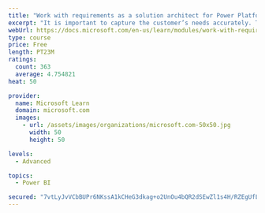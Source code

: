```yaml
---
title: "Work with requirements as a solution architect for Power Platform and Dynamics 365"
excerpt: "It is important to capture the customer’s needs accurately. This module explains how to capture requirements and identify functional and non-functional items."
webUrl: https://docs.microsoft.com/en-us/learn/modules/work-with-requirements/
type: course
price: Free
length: PT23M
ratings:
  count: 363
  average: 4.754821
heat: 50

provider:
  name: Microsoft Learn
  domain: microsoft.com
  images:
    - url: /assets/images/organizations/microsoft.com-50x50.jpg
      width: 50
      height: 50

levels:
  - Advanced

topics:
  - Power BI

secured: "7vtLyJvVCbBUPr6NKssA1kCHeG3dkag+o2UnOu4bQR2dSEwZl1s4H/RZEgUfL8sqQyHs85ueasKBn2hg4XB13cKQMv/FVgnsIN9jxwWhcqUJ/O+vEVEHzJAvQsKbeeMlBuAZ8crsRfcNpcHu3Lzk8etJ6OhCILEga9NdcRHOBXp/RmY7Q2Q7aYRDlrYk1OYzYjlLC1hqeyjOm7CjY9edM4TjdVdhkTQL2q39f03fE55MLFWZ8hkDBMIMU2PdO0h713AL1rrBIV/UFaSLSHydozpeT5yTunP7pnkYxnmIXMpxFSas1SpL5xFEBCgaLgiX5KV9rHRamDyW1DY8SBImZkUs8EbBUUW9uc7W0n2oM1dSyL+36NArC7DkEHiPXvFkQSOLMDhL1etprpgik9dZZ8TwtqzYeKIure35FA88tbQ=;SCATCRT+i/1HS9PTMaXH+A=="
---
```


